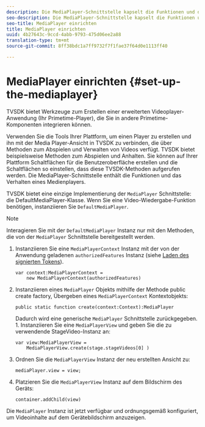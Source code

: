 ```yaml
---
description: Die MediaPlayer-Schnittstelle kapselt die Funktionen und das Verhalten eines Medienplayers.
seo-description: Die MediaPlayer-Schnittstelle kapselt die Funktionen und das Verhalten eines Medienplayers.
seo-title: MediaPlayer einrichten
title: MediaPlayer einrichten
uuid: 4b27643c-9ccd-4abb-9793-475d06ee2a88
translation-type: tm+mt
source-git-commit: 8ff38bdc1a7ff9732f7f1fae37f64d0e1113ff40

---
```



# MediaPlayer einrichten {#set-up-the-mediaplayer}

TVSDK bietet Werkzeuge zum Erstellen einer erweiterten Videoplayer-Anwendung (Ihr Primetime-Player), die Sie in andere Primetime-Komponenten integrieren können.

Verwenden Sie die Tools Ihrer Plattform, um einen Player zu erstellen und ihn mit der Media Player-Ansicht in TVSDK zu verbinden, die über Methoden zum Abspielen und Verwalten von Videos verfügt. TVSDK bietet beispielsweise Methoden zum Abspielen und Anhalten. Sie können auf Ihrer Plattform Schaltflächen für die Benutzeroberfläche erstellen und die Schaltflächen so einstellen, dass diese TVSDK-Methoden aufgerufen werden. Die MediaPlayer-Schnittstelle enthält die Funktionen und das Verhalten eines Medienplayers.

TVSDK bietet eine einzige Implementierung der `MediaPlayer` Schnittstelle: die DefaultMediaPlayer-Klasse. Wenn Sie eine Video-Wiedergabe-Funktion benötigen, instanziieren Sie `DefaultMediaPlayer`.

>[!NOTE]
>
>Interagieren Sie mit der `DefaultMediaPlayer` Instanz nur mit den Methoden, die von der `MediaPlayer` Schnittstelle bereitgestellt werden.

1. Instanziieren Sie eine `MediaPlayerContext` Instanz mit der von der Anwendung geladenen `authorizedFeatures` Instanz (siehe [Laden des signierten Tokens](../../tvsdk-1.4-for-desktop-hls/t-psdk-dhls-1.4-configure/t-psdk-dhls-1.4-get-signed-token.md)).

   ```
   var context:MediaPlayerContext =  
       new MediaPlayerContext(authorizedFeatures)
   ```

1. Instanziieren eines `MediaPlayer` Objekts mithilfe der Methode public create factory, Übergeben eines `MediaPlayerContext` Kontextobjekts:

   ```
   public static function create(context:Context):MediaPlayer
   ```

   Dadurch wird eine generische `MediaPlayer` Schnittstelle zurückgegeben. 1. Instanziieren Sie eine `MediaPlayerView` und geben Sie die zu verwendende StageVideo-Instanz an:

   ```
   var view:MediaPlayerView =  
       MediaPlayerView.create(stage.stageVideos[0] )
   ```

1. Ordnen Sie die `MediaPlayerView` Instanz der neu erstellten Ansicht zu:

   ```
   mediaPlayer.view = view;
   ```

1. Platzieren Sie die `MediaPlayerView` Instanz auf dem Bildschirm des Geräts:

   ```
   container.addChild(view)
   ```

Die `MediaPlayer` Instanz ist jetzt verfügbar und ordnungsgemäß konfiguriert, um Videoinhalte auf dem Gerätebildschirm anzuzeigen.